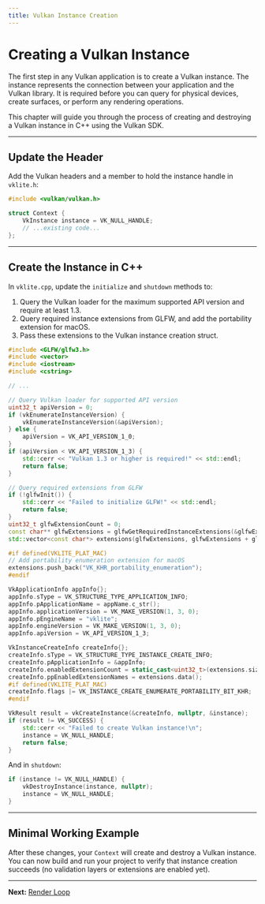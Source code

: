 ```yaml
---
title: Vulkan Instance Creation
---
```


# Creating a Vulkan Instance

The first step in any Vulkan application is to create a Vulkan instance. The instance represents the connection between your application and the Vulkan library. It is required before you can query for physical devices, create surfaces, or perform any rendering operations.

This chapter will guide you through the process of creating and destroying a Vulkan instance in C++ using the Vulkan SDK.

---

## Update the Header

Add the Vulkan headers and a member to hold the instance handle in `vklite.h`:

```cpp
#include <vulkan/vulkan.h>

struct Context {
    VkInstance instance = VK_NULL_HANDLE;
    // ...existing code...
};
```

---


## Create the Instance in C++

In `vklite.cpp`, update the `initialize` and `shutdown` methods to:

1. Query the Vulkan loader for the maximum supported API version and require at least 1.3.
2. Query required instance extensions from GLFW, and add the portability extension for macOS.
3. Pass these extensions to the Vulkan instance creation struct.

```cpp
#include <GLFW/glfw3.h>
#include <vector>
#include <iostream>
#include <cstring>

// ...

// Query Vulkan loader for supported API version
uint32_t apiVersion = 0;
if (vkEnumerateInstanceVersion) {
    vkEnumerateInstanceVersion(&apiVersion);
} else {
    apiVersion = VK_API_VERSION_1_0;
}
if (apiVersion < VK_API_VERSION_1_3) {
    std::cerr << "Vulkan 1.3 or higher is required!" << std::endl;
    return false;
}

// Query required extensions from GLFW
if (!glfwInit()) {
    std::cerr << "Failed to initialize GLFW!" << std::endl;
    return false;
}
uint32_t glfwExtensionCount = 0;
const char** glfwExtensions = glfwGetRequiredInstanceExtensions(&glfwExtensionCount);
std::vector<const char*> extensions(glfwExtensions, glfwExtensions + glfwExtensionCount);

#if defined(VKLITE_PLAT_MAC)
// Add portability enumeration extension for macOS
extensions.push_back("VK_KHR_portability_enumeration");
#endif

VkApplicationInfo appInfo{};
appInfo.sType = VK_STRUCTURE_TYPE_APPLICATION_INFO;
appInfo.pApplicationName = appName.c_str();
appInfo.applicationVersion = VK_MAKE_VERSION(1, 3, 0);
appInfo.pEngineName = "vklite";
appInfo.engineVersion = VK_MAKE_VERSION(1, 3, 0);
appInfo.apiVersion = VK_API_VERSION_1_3;

VkInstanceCreateInfo createInfo{};
createInfo.sType = VK_STRUCTURE_TYPE_INSTANCE_CREATE_INFO;
createInfo.pApplicationInfo = &appInfo;
createInfo.enabledExtensionCount = static_cast<uint32_t>(extensions.size());
createInfo.ppEnabledExtensionNames = extensions.data();
#if defined(VKLITE_PLAT_MAC)
createInfo.flags |= VK_INSTANCE_CREATE_ENUMERATE_PORTABILITY_BIT_KHR;
#endif

VkResult result = vkCreateInstance(&createInfo, nullptr, &instance);
if (result != VK_SUCCESS) {
    std::cerr << "Failed to create Vulkan instance!\n";
    instance = VK_NULL_HANDLE;
    return false;
}
```

And in `shutdown`:

```cpp
if (instance != VK_NULL_HANDLE) {
    vkDestroyInstance(instance, nullptr);
    instance = VK_NULL_HANDLE;
}
```

---

## Minimal Working Example

After these changes, your `Context` will create and destroy a Vulkan instance. You can now build and run your project to verify that instance creation succeeds (no validation layers or extensions are enabled yet).

---

**Next:** [Render Loop]()
